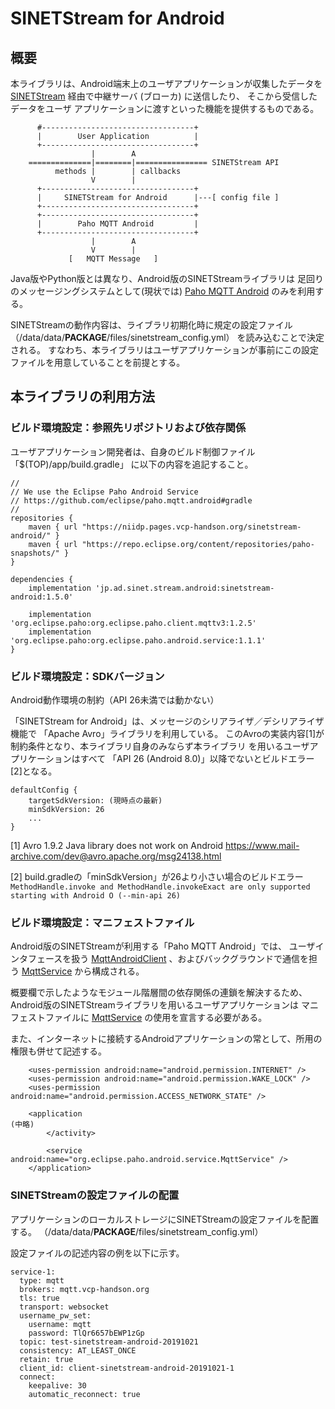 <!--
Copyright (C) 2020-2021 National Institute of Informatics

Licensed to the Apache Software Foundation (ASF) under one
or more contributor license agreements.  See the NOTICE file
distributed with this work for additional information
regarding copyright ownership.  The ASF licenses this file
to you under the Apache License, Version 2.0 (the
"License"); you may not use this file except in compliance
with the License.  You may obtain a copy of the License at

  http://www.apache.org/licenses/LICENSE-2.0

Unless required by applicable law or agreed to in writing,
software distributed under the License is distributed on an
"AS IS" BASIS, WITHOUT WARRANTIES OR CONDITIONS OF ANY
KIND, either express or implied.  See the License for the
specific language governing permissions and limitations
under the License.
--->

# SINETStream for Android

## 概要

本ライブラリは、Android端末上のユーザアプリケーションが収集したデータを
[SINETStream](https://nii-gakunin-cloud.github.io/sinetstream)
経由で中継サーバ (ブローカ) に送信したり、
そこから受信したデータをユーザ
アプリケーションに渡すといった機能を提供するものである。

```
      #----------------------------------+
      |        User Application          |
      +----------------------------------+
                  |        A
    ==============|========|================ SINETStream API
          methods |        | callbacks
                  V        |
      +----------------------------------+
      |     SINETStream for Android      |---[ config file ]
      +----------------------------------+
      +----------------------------------+
      |        Paho MQTT Android         |
      +----------------------------------+
                  |        A
                  V        |
             [   MQTT Message   ]
```

Java版やPython版とは異なり、Android版のSINETStreamライブラリは
足回りのメッセージングシステムとして(現状では)
[Paho MQTT Android](https://www.eclipse.org/paho/index.php?page=clients/android/index.php)
のみを利用する。

SINETStreamの動作内容は、ライブラリ初期化時に規定の設定ファイル
（/data/data/__PACKAGE__/files/sinetstream_config.yml）
を読み込むことで決定される。
すなわち、本ライブラリはユーザアプリケーションが事前にこの設定
ファイルを用意していることを前提とする。


## 本ライブラリの利用方法

### ビルド環境設定：参照先リポジトリおよび依存関係

ユーザアプリケーション開発者は、自身のビルド制御ファイル
「$(TOP)/app/build.gradle」
に以下の内容を追記すること。

```
//
// We use the Eclipse Paho Android Service
// https://github.com/eclipse/paho.mqtt.android#gradle
//
repositories {
    maven { url "https://niidp.pages.vcp-handson.org/sinetstream-android/" }
    maven { url "https://repo.eclipse.org/content/repositories/paho-snapshots/" }
}

dependencies {
    implementation 'jp.ad.sinet.stream.android:sinetstream-android:1.5.0'

    implementation 'org.eclipse.paho:org.eclipse.paho.client.mqttv3:1.2.5'
    implementation 'org.eclipse.paho:org.eclipse.paho.android.service:1.1.1'
}
```


### ビルド環境設定：SDKバージョン

Android動作環境の制約（API 26未満では動かない）

「SINETStream for Android」は、メッセージのシリアライザ／デシリアライザ機能で
「Apache Avro」ライブラリを利用している。
このAvroの実装内容[1]が制約条件となり、本ライブラリ自身のみならず本ライブラリ
を用いるユーザアプリケーションはすべて
「API 26 (Android 8.0)」以降でないとビルドエラー[2]となる。
```
defaultConfig {
    targetSdkVersion: (現時点の最新)
    minSdkVersion: 26
    ...
}
```

[1] Avro 1.9.2 Java library does not work on Android
https://www.mail-archive.com/dev@avro.apache.org/msg24138.html

[2] build.gradleの「minSdkVersion」が26より小さい場合のビルドエラー
`
MethodHandle.invoke and MethodHandle.invokeExact are only supported starting with Android O (--min-api 26)
` 

### ビルド環境設定：マニフェストファイル

Android版のSINETStreamが利用する「Paho MQTT Android」では、
ユーザインタフェースを扱う
[MqttAndroidClient](https://www.eclipse.org/paho/files/android-javadoc/org/eclipse/paho/android/service/MqttAndroidClient.html)
、およびバックグラウンドで通信を担う
[MqttService](https://www.eclipse.org/paho/files/android-javadoc/org/eclipse/paho/android/service/MqttService.html)
から構成される。

概要欄で示したようなモジュール階層間の依存関係の連鎖を解決するため、
Android版のSINETStreamライブラリを用いるユーザアプリケーションは
マニフェストファイルに
[MqttService](https://www.eclipse.org/paho/files/android-javadoc/org/eclipse/paho/android/service/MqttService.html)
の使用を宣言する必要がある。


また、インターネットに接続するAndroidアプリケーションの常として、所用の
権限も併せて記述する。

```
    <uses-permission android:name="android.permission.INTERNET" />
    <uses-permission android:name="android.permission.WAKE_LOCK" />
    <uses-permission android:name="android.permission.ACCESS_NETWORK_STATE" />

    <application
(中略)
        </activity>

        <service android:name="org.eclipse.paho.android.service.MqttService" />
    </application>
```


### SINETStreamの設定ファイルの配置

アプリケーションのローカルストレージにSINETStreamの設定ファイルを配置する。
（/data/data/__PACKAGE__/files/sinetstream_config.yml）

設定ファイルの記述内容の例を以下に示す。
```
service-1:
  type: mqtt
  brokers: mqtt.vcp-handson.org
  tls: true
  transport: websocket
  username_pw_set:
    username: mqtt
    password: TlQr6657bEWP1zGp
  topic: test-sinetstream-android-20191021
  consistency: AT_LEAST_ONCE
  retain: true
  client_id: client-sinetstream-android-20191021-1
  connect:
    keepalive: 30
    automatic_reconnect: true
```
